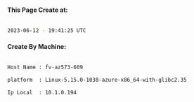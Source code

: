 
   
#### This Page Create at:

```bash

2023-06-12 - 19:41:25 UTC

```

#### Create By Machine:

```bash

Host Name : fv-az573-609

platform  : Linux-5.15.0-1038-azure-x86_64-with-glibc2.35

Ip Local  : 10.1.0.194

```

